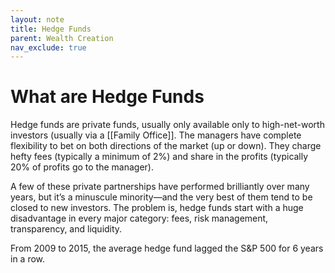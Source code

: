 ```yaml
---
layout: note
title: Hedge Funds
parent: Wealth Creation
nav_exclude: true
---
```


# What are Hedge Funds
Hedge funds are private funds, usually only available only to high-net-worth investors (usually via a [[Family Office]]. The managers have complete flexibility to bet on both directions of the market (up or down). They charge hefty fees (typically a minimum of 2%) and share in the profits (typically 20% of profits go to the manager).

A few of these private partnerships have performed brilliantly over many years, but it’s a minuscule minority—and the very best of them tend to be closed to new investors. The problem is, hedge funds start with a huge disadvantage in every major category: fees, risk management, transparency, and liquidity. 

From 2009 to 2015, the average hedge fund lagged the S&P 500 for 6 years in a row.